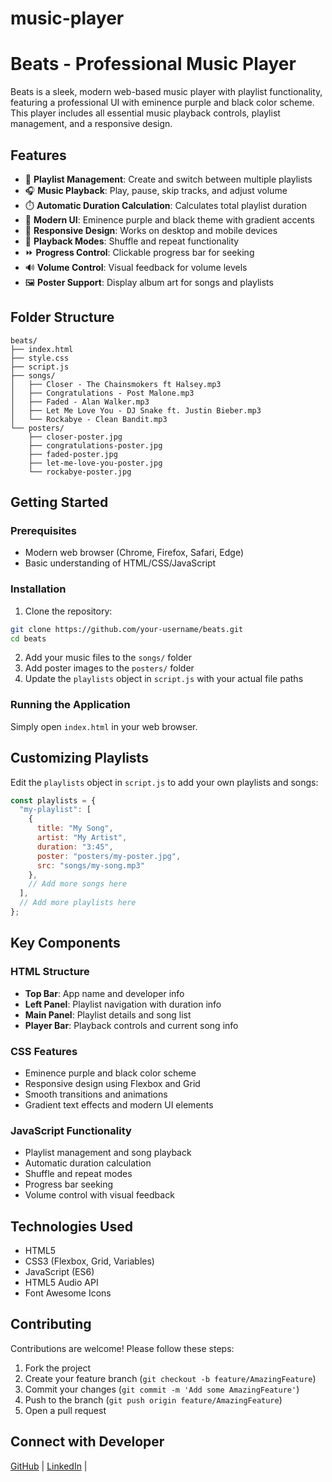 ﻿# music-player
# Beats - Professional Music Player

Beats is a sleek, modern web-based music player with playlist functionality, featuring a professional UI with eminence purple and black color scheme. This player includes all essential music playback controls, playlist management, and a responsive design.


## Features

- 🎵 **Playlist Management**: Create and switch between multiple playlists
- 🎧 **Music Playback**: Play, pause, skip tracks, and adjust volume
- ⏱️ **Automatic Duration Calculation**: Calculates total playlist duration
- 🎨 **Modern UI**: Eminence purple and black theme with gradient accents
- 📱 **Responsive Design**: Works on desktop and mobile devices
- 🔀 **Playback Modes**: Shuffle and repeat functionality
- ⏩ **Progress Control**: Clickable progress bar for seeking
- 🔊 **Volume Control**: Visual feedback for volume levels
- 🖼️ **Poster Support**: Display album art for songs and playlists

## Folder Structure

```
beats/
├── index.html
├── style.css
├── script.js
├── songs/
│   ├── Closer - The Chainsmokers ft Halsey.mp3
│   ├── Congratulations - Post Malone.mp3
│   ├── Faded - Alan Walker.mp3
│   ├── Let Me Love You - DJ Snake ft. Justin Bieber.mp3
│   └── Rockabye - Clean Bandit.mp3
└── posters/
    ├── closer-poster.jpg
    ├── congratulations-poster.jpg
    ├── faded-poster.jpg
    ├── let-me-love-you-poster.jpg
    └── rockabye-poster.jpg
```

## Getting Started

### Prerequisites
- Modern web browser (Chrome, Firefox, Safari, Edge)
- Basic understanding of HTML/CSS/JavaScript

### Installation
1. Clone the repository:
```bash
git clone https://github.com/your-username/beats.git
cd beats
```

2. Add your music files to the `songs/` folder
3. Add poster images to the `posters/` folder
4. Update the `playlists` object in `script.js` with your actual file paths

### Running the Application
Simply open `index.html` in your web browser.

## Customizing Playlists

Edit the `playlists` object in `script.js` to add your own playlists and songs:

```javascript
const playlists = {
  "my-playlist": [
    { 
      title: "My Song", 
      artist: "My Artist", 
      duration: "3:45", 
      poster: "posters/my-poster.jpg",
      src: "songs/my-song.mp3" 
    },
    // Add more songs here
  ],
  // Add more playlists here
};
```

## Key Components

### HTML Structure
- **Top Bar**: App name and developer info
- **Left Panel**: Playlist navigation with duration info
- **Main Panel**: Playlist details and song list
- **Player Bar**: Playback controls and current song info

### CSS Features
- Eminence purple and black color scheme
- Responsive design using Flexbox and Grid
- Smooth transitions and animations
- Gradient text effects and modern UI elements

### JavaScript Functionality
- Playlist management and song playback
- Automatic duration calculation
- Shuffle and repeat modes
- Progress bar seeking
- Volume control with visual feedback

## Technologies Used

- HTML5
- CSS3 (Flexbox, Grid, Variables)
- JavaScript (ES6)
- HTML5 Audio API
- Font Awesome Icons

## Contributing

Contributions are welcome! Please follow these steps:
1. Fork the project
2. Create your feature branch (`git checkout -b feature/AmazingFeature`)
3. Commit your changes (`git commit -m 'Add some AmazingFeature'`)
4. Push to the branch (`git push origin feature/AmazingFeature`)
5. Open a pull request



## Connect with Developer

[GitHub](https://github.com/umrahz) | 
[LinkedIn](https://www.linkedin.com/in/umrah-zamir-44320a325/) |

